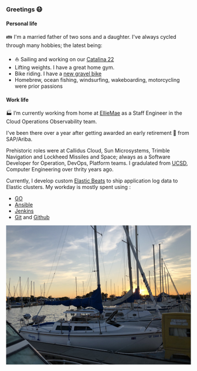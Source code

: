### Greetings :mask:

#### Personal life
:family: I'm a married father of two sons and a daughter.
I've always cycled through many hobbies; the latest being:
- :sailboat: Sailing and working on our [Catalina 22](http://sailingmagazine.net/article-1720-catalina-22.html)
- Lifting weights. I have a great home gym.
- Bike riding. I have a [new gravel bike](https://nsbikeusa.com/products/rag-2)
- Homebrew, ocean fishing, windsurfing, wakeboarding, motorcycling were prior passions

#### Work life
:factory: I’m currently working from home at [EllieMae](https://www.elliemae.com) as a Staff Engineer in the Cloud Operations Observability team.

  I've been there over a year after getting awarded an early retirement :bank: from SAP/Ariba.
  
  Prehistoric roles were at Callidus Cloud, Sun Microsystems, Trimble Navigation and Lockheed Missiles and Space; always as a Software Developer for Operation, DevOps, Platform teams. I gradulated from [UCSD](https://ucsd.edu), Computer Engineering over thrity years ago.
  
  Currently, I develop custom [Elastic Beats](https://www.elastic.co/beats) to ship application log data to Elastic clusters. My workday is mostly spent using :
- [GO](https://golang.org)
- [Ansible](https://github.com/ansible/ansible)
- [Jenkins](https://www.jenkins.io)
- [Git](https://git-scm.com) and [Github](https://github.com)

![Chappy](assets/img/catalina22.jpg "Chappy")



<!--
**richard-mauri/richard-mauri** is a ✨ _special_ ✨ repository because its `README.md` (this file) appears on your GitHub profile.

Here are some ideas to get you started:

- 🔭 I’m currently working on ...
- 🌱 I’m currently learning ...
- 👯 I’m looking to collaborate on ...
- 🤔 I’m looking for help with ...
- 💬 Ask me about ...
- 📫 How to reach me: ...
- 😄 Pronouns: ...
- ⚡ Fun fact: ...
-->
